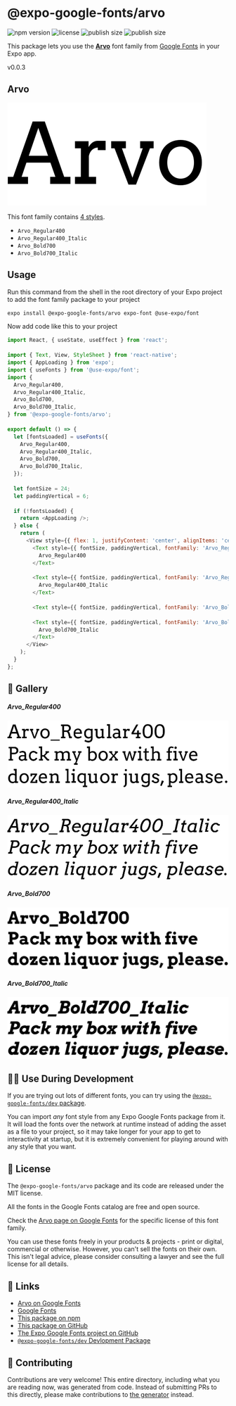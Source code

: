 # @expo-google-fonts/arvo

![npm version](https://flat.badgen.net/npm/v/@expo-google-fonts/arvo)
![license](https://flat.badgen.net/github/license/expo/google-fonts)
![publish size](https://flat.badgen.net/packagephobia/install/@expo-google-fonts/arvo)
![publish size](https://flat.badgen.net/packagephobia/publish/@expo-google-fonts/arvo)

This package lets you use the [**Arvo**](https://fonts.google.com/specimen/Arvo) font family from [Google Fonts](https://fonts.google.com/) in your Expo app.

v0.0.3

## Arvo

![Arvo](./font-family.png)

This font family contains [4 styles](#-gallery).

- `Arvo_Regular400`
- `Arvo_Regular400_Italic`
- `Arvo_Bold700`
- `Arvo_Bold700_Italic`

## Usage

Run this command from the shell in the root directory of your Expo project to add the font family package to your project
```sh
expo install @expo-google-fonts/arvo expo-font @use-expo/font
```

Now add code like this to your project
```js
import React, { useState, useEffect } from 'react';

import { Text, View, StyleSheet } from 'react-native';
import { AppLoading } from 'expo';
import { useFonts } from '@use-expo/font';
import {
  Arvo_Regular400,
  Arvo_Regular400_Italic,
  Arvo_Bold700,
  Arvo_Bold700_Italic,
} from '@expo-google-fonts/arvo';

export default () => {
  let [fontsLoaded] = useFonts({
    Arvo_Regular400,
    Arvo_Regular400_Italic,
    Arvo_Bold700,
    Arvo_Bold700_Italic,
  });

  let fontSize = 24;
  let paddingVertical = 6;

  if (!fontsLoaded) {
    return <AppLoading />;
  } else {
    return (
      <View style={{ flex: 1, justifyContent: 'center', alignItems: 'center' }}>
        <Text style={{ fontSize, paddingVertical, fontFamily: 'Arvo_Regular400' }}>
          Arvo_Regular400
        </Text>

        <Text style={{ fontSize, paddingVertical, fontFamily: 'Arvo_Regular400_Italic' }}>
          Arvo_Regular400_Italic
        </Text>

        <Text style={{ fontSize, paddingVertical, fontFamily: 'Arvo_Bold700' }}>Arvo_Bold700</Text>

        <Text style={{ fontSize, paddingVertical, fontFamily: 'Arvo_Bold700_Italic' }}>
          Arvo_Bold700_Italic
        </Text>
      </View>
    );
  }
};

```

## 🔡 Gallery

##### Arvo_Regular400
![Arvo_Regular400](./b816c4a4a7813e7daaa88e2f869b5c8acefbf8d52e00205c41d15dda95f1766c.ttf.png)

##### Arvo_Regular400_Italic
![Arvo_Regular400_Italic](./5250cf6a9f89eba5cb07686924135f2bce7a6f8775a569fac7276b5c83b03db7.ttf.png)

##### Arvo_Bold700
![Arvo_Bold700](./1126bb2afe7e919632493ca620fc94e998910794a9fd47d82092f6edc26f4368.ttf.png)

##### Arvo_Bold700_Italic
![Arvo_Bold700_Italic](./43a330e1b8afd2c95f4f6b1c9c67ef7dfab28ed90bfb6a4551efe8480a060222.ttf.png)


## 👩‍💻 Use During Development

If you are trying out lots of different fonts, you can try using the [`@expo-google-fonts/dev` package](https://github.com/expo/google-fonts/tree/master/font-packages/dev#readme).

You can import *any* font style from any Expo Google Fonts package from it. It will load the fonts
over the network at runtime instead of adding the asset as a file to your project, so it may take longer
for your app to get to interactivity at startup, but it is extremely convenient
for playing around with any style that you want.

## 📖 License

The `@expo-google-fonts/arvo` package and its code are released under the MIT license.

All the fonts in the Google Fonts catalog are free and open source.

Check the [Arvo page on Google Fonts](https://fonts.google.com/specimen/Arvo) for the specific license of this font family.

You can use these fonts freely in your products & projects - print or digital, commercial or otherwise. However, you can't sell the fonts on their own. This isn't legal advice, please consider consulting a lawyer and see the full license for all details.

## 🔗 Links

- [Arvo on Google Fonts](https://fonts.google.com/specimen/Arvo)
- [Google Fonts](https://fonts.google.com/)
- [This package on npm](https://www.npmjs.com/package/@expo-google-fonts/arvo)
- [This package on GitHub](https://github.com/expo/google-fonts/tree/master/font-packages/arvo)
- [The Expo Google Fonts project on GitHub](https://github.com/expo/google-fonts)
- [`@expo-google-fonts/dev` Devlopment Package](https://github.com/expo/google-fonts/tree/master/font-packages/dev)


## 🤝 Contributing

Contributions are very welcome! This entire directory, including what you are reading now, was generated from code. Instead of submitting PRs to this directly, please make contributions to [the generator](https://github.com/expo/google-fonts/tree/master/packages/generator) instead.
